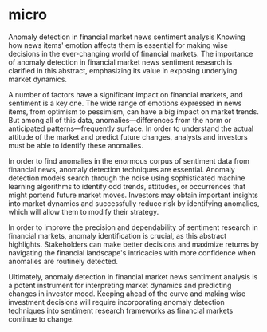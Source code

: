 # micro
Anomaly detection in financial market news sentiment analysis
Knowing how news items' emotion affects them is essential for making wise decisions in the ever-changing world of financial markets. The importance of anomaly detection in financial market news sentiment research is clarified in this abstract, emphasizing its value in exposing underlying market 
dynamics. 

A number of factors have a significant impact on financial markets, and sentiment is a key one. 
The wide range of emotions expressed in news items, from optimism to pessimism, can have a big impact on market trends. But among all of this data, anomalies—differences from the norm or anticipated patterns—frequently surface. In order to understand the actual attitude of the market and predict future changes, analysts and investors must be able to identify these anomalies. 

In order to find anomalies in the enormous corpus of sentiment data from financial news, anomaly detection techniques are essential. Anomaly detection models search through the noise using sophisticated machine learning algorithms to identify odd trends, attitudes, or occurrences that might portend future market moves. Investors may obtain important insights into market dynamics and successfully reduce risk by identifying anomalies, which will allow them to modify their strategy. 

In order to improve the precision and dependability of sentiment research in financial markets, anomaly identification is crucial, as this abstract highlights. Stakeholders can make better decisions and maximize returns by navigating the financial landscape's intricacies with more confidence when anomalies are routinely detected. 

Ultimately, anomaly detection in financial market news sentiment analysis is a potent instrument for interpreting market dynamics and predicting changes in investor mood. Keeping ahead of the curve and making wise investment decisions will require incorporating anomaly detection techniques into sentiment research frameworks as financial markets continue to change. 
